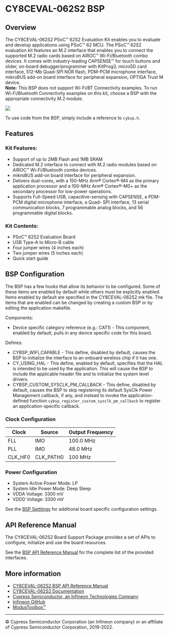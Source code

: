 # CY8CEVAL-062S2 BSP

## Overview

The CY8CEVAL-062S2 PSoC™ 62S2 Evaluation Kit enables you to evaluate and develop applications using PSoC™ 62 MCU. The PSoC™ 62S2 evaluation kit features an M.2 interface that enables you to connect the supported M.2 radio cards based on AIROC™ Wi-Fi/Bluetooth combo devices. It comes with industry-leading CAPSENSE™ for touch buttons and slider, on-board debugger/programmer with KitProg3, microSD card interface, 512-Mb Quad-SPI NOR flash, PDM-PCM microphone interface, mikroBUS add-on board interface for peripheral expansion, OPTIGA Trust M device.     
**Note:**
This BSP does not support Wi-Fi/BT Connectivity examples. To run Wi-Fi/Bluetooth Connectivity examples on this kit, choose a BSP with the appropriate connectivity M.2 module.

![](docs/html/board.png)

To use code from the BSP, simply include a reference to `cybsp.h`.

## Features

### Kit Features:

* Support of up to 2MB Flash and 1MB SRAM
* Dedicated M.2 interface to connect with M.2 radio modules based on AIROC™ Wi-Fi/Bluetooth combo devices.
* mikroBUS add-on board interface for peripheral expansion.
* Delivers dual-cores, with a 150-MHz Arm® Cortex®-M4 as the primary application processor and a 100-MHz Arm® Cortex®-M0+ as the secondary processor for low-power operations.
* Supports Full-Speed USB, capacitive-sensing with CAPSENSE, a PDM-PCM digital microphone interface, a Quad- SPI interface, 13 serial communication blocks, 7 programmable analog blocks, and 56 programmable digital blocks.

### Kit Contents:

* PSoC™ 62S2 Evaluation Board
* USB Type-A to Micro-B cable
* Four jumper wires (4 inches each)
* Two jumper wires (5 inches each)
* Quick start guide

## BSP Configuration

The BSP has a few hooks that allow its behavior to be configured. Some of these items are enabled by default while others must be explicitly enabled. Items enabled by default are specified in the CY8CEVAL-062S2.mk file. The items that are enabled can be changed by creating a custom BSP or by editing the application makefile.

Components:
* Device specific category reference (e.g.: CAT1) - This component, enabled by default, pulls in any device specific code for this board.

Defines:
* CYBSP_WIFI_CAPABLE - This define, disabled by default, causes the BSP to initialize the interface to an onboard wireless chip if it has one.
* CY_USING_HAL - This define, enabled by default, specifies that the HAL is intended to be used by the application. This will cause the BSP to include the applicable header file and to initialize the system level drivers.
* CYBSP_CUSTOM_SYSCLK_PM_CALLBACK - This define, disabled by default, causes the BSP to skip registering its default SysClk Power Management callback, if any, and instead to invoke the application-defined function `cybsp_register_custom_sysclk_pm_callback` to register an application-specific callback.

### Clock Configuration

| Clock    | Source    | Output Frequency |
|----------|-----------|------------------|
| FLL      | IMO       | 100.0 MHz        |
| PLL      | IMO       | 48.0 MHz         |
| CLK_HF0  | CLK_PATH0 | 100 MHz          |

### Power Configuration

* System Active Power Mode: LP
* System Idle Power Mode: Deep Sleep
* VDDA Voltage: 3300 mV
* VDDD Voltage: 3300 mV

See the [BSP Setttings][settings] for additional board specific configuration settings.

## API Reference Manual

The CY8CEVAL-062S2 Board Support Package provides a set of APIs to configure, initialize and use the board resources.

See the [BSP API Reference Manual][api] for the complete list of the provided interfaces.

## More information
* [CY8CEVAL-062S2 BSP API Reference Manual][api]
* [CY8CEVAL-062S2 Documentation](https://www.cypress.com/documentation/development-kitsboards/psoc-62s2-evaluation-kit-cy8ceval-062s2)
* [Cypress Semiconductor, an Infineon Technologies Company](http://www.cypress.com)
* [Infineon GitHub](https://github.com/infineon)
* [ModusToolbox™](https://www.cypress.com/products/modustoolbox-software-environment)

[api]: https://infineon.github.io/TARGET_CY8CEVAL-062S2/html/modules.html
[settings]: https://infineon.github.io/TARGET_CY8CEVAL-062S2/html/md_bsp_settings.html

---
© Cypress Semiconductor Corporation (an Infineon company) or an affiliate of Cypress Semiconductor Corporation, 2019-2022.